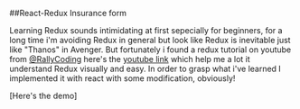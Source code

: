 ##React-Redux Insurance form

Learning Redux sounds intimidating at first sepecially for beginners, for a long time i'm avoiding Redux in general but look like Redux is inevitable just like "Thanos" in Avenger. But fortunately i found a redux tutorial on youtube from [@RallyCoding](https://www.youtube.com/channel/UCQCaS3atWyNHEy5PkDXdpNg) here's the [youtube link](https://www.youtube.com/watch?v=3sjMRS1gJys&t=1449s) which help me a lot it understand Redux visually and easy. In order to grasp what i've learned I implemented it with react with some modification, obviously!

[Here's the demo]
